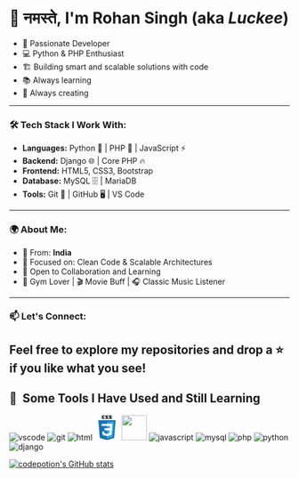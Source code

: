 # 🙏 नमस्ते, I'm Rohan Singh (aka *Luckee*)

- 🧠 Passionate Developer
- 💻 Python & PHP Enthusiast
- 🏗️ Building smart and scalable solutions with code
- 📚 Always learning
- 🎨 Always creating
---

### 🛠️ Tech Stack I Work With:
- **Languages:** Python 🐍 | PHP 🐘 | JavaScript ⚡
- **Backend:**   Django 🌐 | Core PHP 🔥
- **Frontend:**  HTML5, CSS3, Bootstrap
- **Database:**  MySQL 🗄️ | MariaDB
- **Tools:**     Git 🧰 | GitHub 🖥️ | VS Code
---

### 🌍 About Me:
- 🏡 From: **India**
- 🎯 Focused on: Clean Code & Scalable Architectures
- 🤝 Open to Collaboration and Learning
- 💪 Gym Lover | 🎬 Movie Buff | 🎧 Classic Music Listener
---

### 📫 Let's Connect:
Feel free to explore my repositories and drop a ⭐ if you like what you see!
---

<h2> 🚀 &nbsp;Some Tools I Have Used and Still Learning</h2>
<p align="left">
  <img src="https://cdn.jsdelivr.net/gh/devicons/devicon/icons/vscode/vscode-original.svg" alt="vscode" width="45" height="45"/>
  <img src="https://cdn.jsdelivr.net/gh/devicons/devicon/icons/git/git-original.svg" alt="git" width="45" height="45"/>
  <img src="https://cdn.jsdelivr.net/gh/devicons/devicon/icons/html5/html5-original.svg" alt="html" width="45" height="45"/>
  <img src="https://raw.githubusercontent.com/devicons/devicon/master/icons/css3/css3-original-wordmark.svg" alt="css3" width="45" height="45" />
  <img src="https://cdn.jsdelivr.net/gh/devicons/devicon@latest/icons/bootstrap/bootstrap-original-wordmark.svg" width="45" height="45" />
  <img src="https://cdn.jsdelivr.net/gh/devicons/devicon/icons/javascript/javascript-original.svg" alt="javascript" width="45" height="45"/>
  <img src="https://cdn.jsdelivr.net/gh/devicons/devicon/icons/mysql/mysql-original.svg" alt="mysql" width="45" height="45"/>
  <img src="https://cdn.jsdelivr.net/gh/devicons/devicon/icons/php/php-original.svg" alt="php" width="45" height="45"/>
  <img src="https://cdn.jsdelivr.net/gh/devicons/devicon/icons/python/python-original.svg" alt="python" width="45" height="45"/>
  <img src="https://cdn.jsdelivr.net/gh/devicons/devicon/icons/django/django-plain-wordmark.svg" alt="django" width="45" height="45"/>
</p>

[![codepotion's GitHub stats](https://github-readme-stats.vercel.app/api/top-langs?username=codepotion&theme=algolia&show_icons=true)](https://github.com/codepotion)
